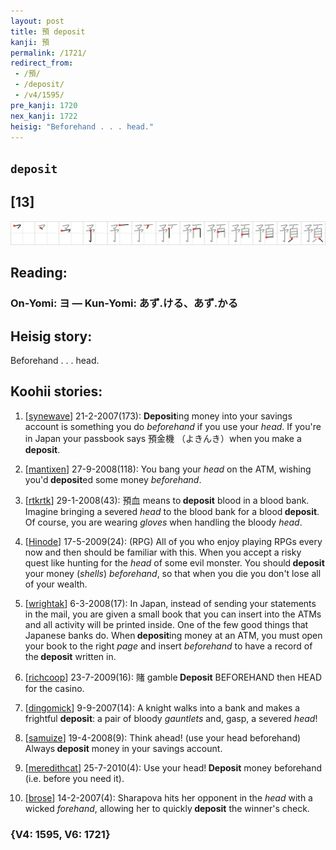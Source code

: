 ```yaml
---
layout: post
title: 預 deposit
kanji: 預
permalink: /1721/
redirect_from:
 - /預/
 - /deposit/
 - /v4/1595/
pre_kanji: 1720
nex_kanji: 1722
heisig: "Beforehand . . . head."
---
```


## `deposit`

## [13]

<div class="stroke"><img src="../images/E9A090.png" /></div>

## Reading:

### On-Yomi: ヨ &mdash; Kun-Yomi: あず.ける、あず.かる

## Heisig story:

Beforehand . . . head.

## Koohii stories:

1) [<a href="http://kanji.koohii.com/profile/synewave">synewave</a>] 21-2-2007(173): <strong>Deposit</strong>ing money into your savings account is something you do <em>beforehand</em> if you use your <em>head</em>. If you&#039;re in Japan your passbook says 預金機 （よきんき）when you make a<strong> deposit</strong>.

2) [<a href="http://kanji.koohii.com/profile/mantixen">mantixen</a>] 27-9-2008(118): You bang your <em>head</em> on the ATM, wishing you&#039;d<strong> deposit</strong>ed some money <em>beforehand</em>.

3) [<a href="http://kanji.koohii.com/profile/rtkrtk">rtkrtk</a>] 29-1-2008(43): 預血 means to<strong> deposit</strong> blood in a blood bank. Imagine bringing a severed <em>head</em> to the blood bank for a blood<strong> deposit</strong>. Of course, you are wearing <em>gloves</em> when handling the bloody <em>head</em>.

4) [<a href="http://kanji.koohii.com/profile/Hinode">Hinode</a>] 17-5-2009(24): (RPG) All of you who enjoy playing RPGs every now and then should be familiar with this. When you accept a risky quest like hunting for the <em>head</em> of some evil monster. You should<strong> deposit</strong> your money (<em>shells</em>) <em>beforehand</em>, so that when you die you don&#039;t lose all of your wealth.

5) [<a href="http://kanji.koohii.com/profile/wrightak">wrightak</a>] 6-3-2008(17): In Japan, instead of sending your statements in the mail, you are given a small book that you can insert into the ATMs and all activity will be printed inside. One of the few good things that Japanese banks do. When<strong> deposit</strong>ing money at an ATM, you must open your book to the right <em>page</em> and insert <em>beforehand</em> to have a record of the<strong> deposit</strong> written in.

6) [<a href="http://kanji.koohii.com/profile/richcoop">richcoop</a>] 23-7-2009(16): 賭 gamble<strong> Deposit</strong> BEFOREHAND then HEAD for the casino.

7) [<a href="http://kanji.koohii.com/profile/dingomick">dingomick</a>] 9-9-2007(14): A knight walks into a bank and makes a frightful <strong>deposit</strong>: a pair of bloody <em>gauntlets</em> and, gasp, a severed <em>head</em>!

8) [<a href="http://kanji.koohii.com/profile/samuize">samuize</a>] 19-4-2008(9): Think ahead! (use your head beforehand) Always<strong> deposit</strong> money in your savings account.

9) [<a href="http://kanji.koohii.com/profile/meredithcat">meredithcat</a>] 25-7-2010(4): Use your head!<strong> Deposit</strong> money beforehand (i.e. before you need it).

10) [<a href="http://kanji.koohii.com/profile/brose">brose</a>] 14-2-2007(4): Sharapova hits her opponent in the <em>head</em> with a wicked <em>forehand</em>, allowing her to quickly<strong> deposit</strong> the winner&#039;s check.

### {V4: 1595, V6: 1721}
